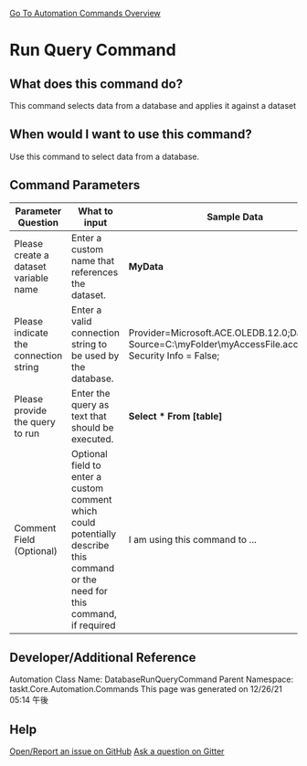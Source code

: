<!--TITLE: Run Query Command -->
<!-- SUBTITLE: a command in the Database Commands group. -->
[Go To Automation Commands Overview](/automation-commands.md)


# Run Query Command


## What does this command do?
This command selects data from a database and applies it against a dataset


## When would I want to use this command?
Use this command to select data from a database.


## Command Parameters
| Parameter Question   	| What to input  	|  Sample Data 	| Remarks  	|
| ---                    | ---               | ---           | ---       |
|Please create a dataset variable name|Enter a custom name that references the dataset.|**MyData**||
|Please indicate the connection string|Enter a valid connection string to be used by the database.|Provider=Microsoft.ACE.OLEDB.12.0;Data Source=C:\myFolder\myAccessFile.accdb;Persist Security Info = False;||
|Please provide the query to run|Enter the query as text that should be executed.|**Select * From [table]**||
|Comment Field (Optional)|Optional field to enter a custom comment which could potentially describe this command or the need for this command, if required|I am using this command to ...|Optional|










## Developer/Additional Reference
Automation Class Name: DatabaseRunQueryCommand
Parent Namespace: taskt.Core.Automation.Commands
This page was generated on 12/26/21 05:14 午後


## Help
[Open/Report an issue on GitHub](https://github.com/saucepleez/taskt/issues/new)
[Ask a question on Gitter](https://gitter.im/taskt-rpa/Lobby)
